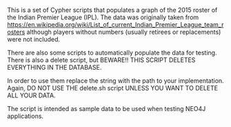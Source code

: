 This is a set of Cypher scripts that populates a graph of the 2015 roster of the Indian Premier League (IPL). The data was originally taken from https://en.wikipedia.org/wiki/List_of_current_Indian_Premier_League_team_rosters although players without numbers (usually retirees or replacements) were not included.

There are also some scripts to automatically populate the data for testing. There is also a delete script, but BEWARE!! THIS SCRIPT DELETES EVERYTHING IN THE DATABASE.

In order to use them replace the <path to neo4j> string with the path to your implementation. Again, DO NOT USE THE delete.sh script UNLESS YOU WANT TO DELETE ALL YOUR DATA.

The script is intended as sample data to be used when testing NEO4J applications.

